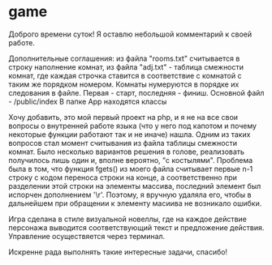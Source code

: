 # game
Доброго времени суток!
Я оставлю небольшой комментарий к своей работе. 

Дополнительные соглашения: из файла "rooms.txt" считывается в строку наполнение комнат, из файла "adj.txt" - таблица смежности комнат, где каждая строчка ставится в соответствие с комнатой с таким же порядком номером. Комнаты нумеруются в порядке их следования в файле. Первая - старт, последняя - финиш.
Основной файл - /public/index
В папке App находятся классы

Хочу добавить, это мой первый проект на php, и я не на все свои вопросы о внутренней работе языка (что у него под капотом и почему некоторые функции работают так и не иначе) нашла. Одним из таких вопросов стал момент считывания из файла таблицы смежности комнат. Было несколько вариантов решения в голове, реализовать получилось лишь один и, вполне вероятно, "с костылями". Проблема была в том, что функция fgets() из моего файла считывает первые n-1 строку с кодом переноса строки на конце, а соответственно при разделении этой строки на элементы массива, последний элемент был испорчен дополнением '\r'. Поэтому, я вручную удаляла его, чтобы в дальнейшем при обращении к элементу масиива не возникало ошибки. 

Игра сделана в стиле визуальной новеллы, где на каждое действие персонажа выводится соответствующий текст и предложение действия. Управление осуществяется через терминал.

Искренне рада выполнять такие интересные задачи, спасибо!
